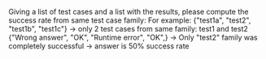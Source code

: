 Giving a list of test cases and a list with the results, please compute the success rate from same test case family: 
For example:
{"test1a", "test2", "test1b", "test1c"} -> only 2 test cases from same family: test1 and test2
{"Wrong answer", "OK", "Runtime error", "OK",} -> Only "test2" family was completely successful -> answer is 50% success rate